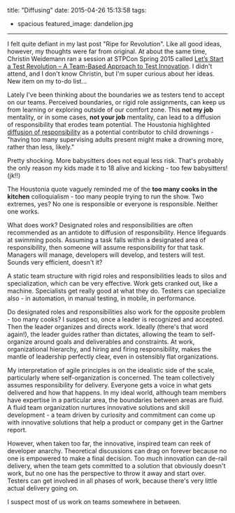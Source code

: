 title: "Diffusing"
date: 2015-04-26 15:13:58
tags:
  - spacious
featured_image: dandelion.jpg
---
I felt quite defiant in my last post "Ripe for Revolution". Like all good ideas, however, my thoughts were far from original.  At about the same time, Christin Weidemann ran a session at STPCon Spring 2015 called [Let’s Start a Test Revolution – A Team-Based Approach to Test Innovation](http://www.stpcon.com/sessions/lets-start-a-test-revolution-a-team-based-approach-to-test-innovation/). I didn't attend, and I don't know Christin,  but I'm super curious about her ideas.  New item on my to-do list...

Lately I've been thinking about the boundaries we as testers tend to accept on our teams.  Perceived boundaries, or rigid role assignments, can keep us from learning or exploring outside of our comfort zone.  This **not my job** mentality, or in some cases, **not your job** mentality, can lead to a diffusion of responsibility that erodes team potential.  The Houstonia highlighted [diffusion of responsibility](http://www.houstoniamag.com/news-and-profiles/articles/the-complicated-truth-about-children-and-drowning-april-2015/) as a potential contributor to child drownings -  "having too many supervising adults present might make a drowning more, rather than less, likely."

Pretty shocking.  More babysitters does not equal less risk. That's probably the only reason my kids made it to 18 alive and kicking - too few babysitters! (jk!!)

The Houstonia quote vaguely reminded me of the **too many cooks in the kitchen** colloquialism - too many people trying to run the show. Two extremes, yes? No one is responsible or everyone is responsible.  Neither one works.

What does work?  Designated roles and responsibilities are often recommended as an antidote to diffusion of responsibility. Hence lifeguards at swimming pools.  Assuming a task falls within a designated area of responsibility, then someone will assume responsibility for that task.  Managers will manage, developers will develop, and testers will test.  Sounds very efficient, doesn't it?

A static team structure with rigid roles and responsibilities leads to silos and specialization, which can be very effective.  Work gets cranked out, like a machine.  Specialists get really good at what they do. Testers can specialize also - in automation, in manual testing, in mobile, in performance.

Do designated roles and responsibilities also work for the opposite problem - too many cooks?  I suspect so, once a leader is recognized and accepted.  Then the leader organizes and directs work.  Ideally (there's that word again!), the leader guides rather than dictates, allowing the team to self-organize around goals and deliverables and constraints.  At work, organizational hierarchy, and hiring and firing responsibility, makes the mantle of leadership perfectly clear, even in ostensibly flat organizations.

My interpretation of agile principles is on the idealistic side of the scale, particularly where self-organization is concerned. The team collectively assumes responsibility for delivery.  Everyone gets a voice in what gets delivered and how that happens.  In my ideal world, although team members have expertise in a particular area, the boundaries between areas are fluid.  A fluid team organization nurtures innovative solutions and skill development - a team driven by curiosity and commitment can come up with innovative solutions that help a product or company get in the Gartner report.

However, when taken too far, the innovative, inspired team can reek of developer anarchy.  Theoretical discussions can drag on forever because no one is empowered to make a final decision.  Too much innovation can de-rail delivery, when the team gets committed to a solution that obviously doesn't work, but no one has the perspective to throw it away and start over.  Testers can get involved in all phases of work, because there's very little actual delivery going on.

I suspect most of us work on teams somewhere in between.







